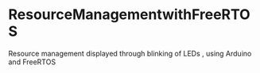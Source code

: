 # ResourceManagementwithFreeRTOS
Resource management displayed through blinking of LEDs , using Arduino and FreeRTOS

